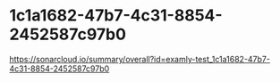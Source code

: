 # 1c1a1682-47b7-4c31-8854-2452587c97b0
https://sonarcloud.io/summary/overall?id=examly-test_1c1a1682-47b7-4c31-8854-2452587c97b0
